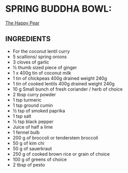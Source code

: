 # SPRING BUDDHA BOWL:
[The Happy Pear](https://thehappypear.ie/recipes/spring-veg-buddha-bowl/)

## INGREDIENTS
 
* For the coconut lentil curry
* 5 scallions/ spring onions
* 3 cloves of garlic
* ½ thumb sized piece of ginger
* 1 x 400g tin of coconut milk
* 1 tin of chickpeas 400g drained weight 240g
* 1 tin of cooked lentils 400g drained weight 240g
* 10 g Small bunch of fresh coriander / herb of choice
* 2 tbsp curry powder
* 1 tsp turmeric
* 1 tsp ground cumin
* ½ tsp of smoked paprika
* 1 tsp salt
* ½ tsp black pepper
* Juice of half a lime
* 1 fennel bulb
* 200 g of broccoli or tenderstem broccoli
* 50 g of kim chi
* 50 g of sauerkraut
* 250 g of cooked brown rice or grain of choice
* 100 g of greens of choice
* 2 tbsp of pesto